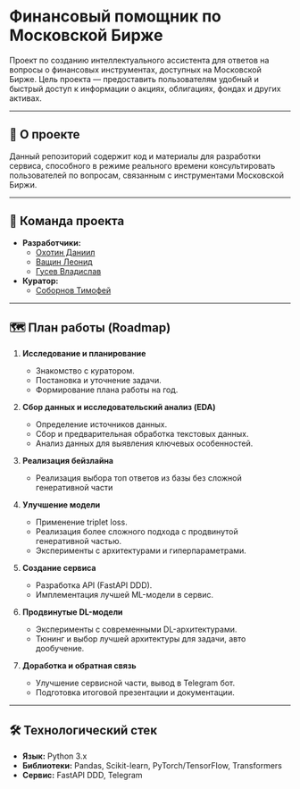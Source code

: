 # Финансовый помощник по Московской Бирже

Проект по созданию интеллектуального ассистента для ответов на вопросы о финансовых инструментах, доступных на Московской Бирже. Цель проекта — предоставить пользователям удобный и быстрый доступ к информации о акциях, облигациях, фондах и других активах.

---

## 🎯 О проекте

Данный репозиторий содержит код и материалы для разработки сервиса, способного в режиме реального времени консультировать пользователей по вопросам, связанным с инструментами Московской Биржи.

---

## 👥 Команда проекта

*   **Разработчики:**
    *   [Охотин Даниил](https://t.me/danokil)
    *   [Ващин Леонид](https://t.me/Leonid_Vaschin)
    *   [Гусев Владислав](https://t.me/reverserepo)
*   **Куратор:**
    *   [Соборнов Тимофей](https://t.me/saintedts)

---

## 🗺️ План работы (Roadmap)

1.  **Исследование и планирование**
    *   Знакомство с куратором.
    *   Постановка и уточнение задачи.
    *   Формирование плана работы на год.

2.  **Сбор данных и исследовательский анализ (EDA)**
    *   Определение источников данных.
    *   Сбор и предварительная обработка текстовых данных.
    *   Анализ данных для выявления ключевых особенностей.

3.  **Реализация бейзлайна**
    *   Реализация выбора топ ответов из базы без сложной генеративной части

4.  **Улучшение модели**
    *   Применение triplet loss.
    *   Реализация более сложного подхода с продвинутой генеративной частью.
    *   Эксперименты с архитектурами и гиперпараметрами.

6.  **Создание сервиса**
    *   Разработка API (FastAPI DDD).
    *   Имплементация лучшей ML-модели в сервис.

7.  **Продвинутые DL-модели**
    *   Эксперименты с современными DL-архитектурами.
    *   Тюнинг и выбор лучшей архитектуры для задачи, авто дообучение.

8.  **Доработка и обратная связь**
    *   Улучшение сервисной части, вывод в Telegram бот.
    *   Подготовка итоговой презентации и документации.

---

## 🛠️ Технологический стек

*   **Язык:** Python 3.x
*   **Библиотеки:** Pandas, Scikit-learn, PyTorch/TensorFlow, Transformers
*   **Сервис:** FastAPI DDD, Telegram
